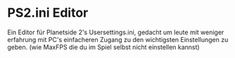 # PS2.ini Editor


Ein Editor für Planetside 2's Usersettings.ini,
gedacht um leute mit weniger erfahrung mit PC's einfacheren Zugang zu den wichtigsten Einstellungen zu geben. 
(wie MaxFPS die du im Spiel selbst nicht einstellen kannst)
